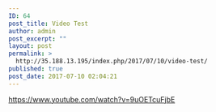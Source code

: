 ```yaml
---
ID: 64
post_title: Video Test
author: admin
post_excerpt: ""
layout: post
permalink: >
  http://35.188.13.195/index.php/2017/07/10/video-test/
published: true
post_date: 2017-07-10 02:04:21
---
```

https://www.youtube.com/watch?v=9uOETcuFjbE